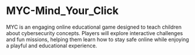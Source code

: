 # MYC-Mind_Your_Click
 MYC is an engaging online educational game designed to teach children about cybersecurity concepts. Players will explore interactive challenges and fun missions, helping them learn how to stay safe online while enjoying a playful and educational experience.
